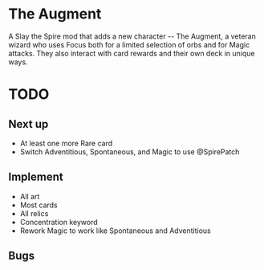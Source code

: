 # The Augment

A Slay the Spire mod that adds a new character -- The Augment, a veteran wizard who uses Focus both for a limited selection of orbs and for Magic attacks.  They also interact with card rewards and their own deck in unique ways.

# TODO

## Next up

* At least one more Rare card
* Switch Adventitious, Spontaneous, and Magic to use @SpirePatch

## Implement

* All art
* Most cards
* All relics
* Concentration keyword
* Rework Magic to work like Spontaneous and Adventitious

## Bugs